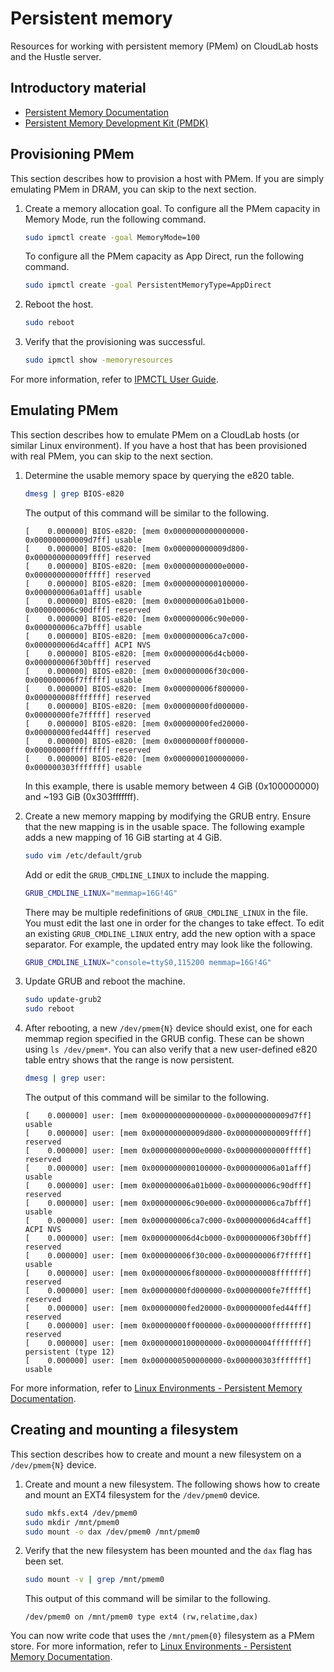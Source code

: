 # Persistent memory

Resources for working with persistent memory (PMem) on CloudLab hosts and the Hustle server.

## Introductory material

* [Persistent Memory Documentation](https://docs.pmem.io/persistent-memory)
* [Persistent Memory Development Kit (PMDK)](https://pmem.io/pmdk/)

## Provisioning PMem

This section describes how to provision a host with PMem. If you are simply emulating PMem in DRAM, you can skip to the next section.

1. Create a memory allocation goal. To configure all the PMem capacity in Memory Mode, run the following command.

    ```bash
    sudo ipmctl create -goal MemoryMode=100
    ```
    To configure all the PMem capacity as App Direct, run the following command.
    ```bash
    sudo ipmctl create -goal PersistentMemoryType=AppDirect
    ```
2. Reboot the host.

    ```bash
    sudo reboot
    ```
3. Verify that the provisioning was successful.

    ```bash
    sudo ipmctl show -memoryresources
    ```

For more information, refer to [IPMCTL User Guide](https://docs.pmem.io/ipmctl-user-guide/).

## Emulating PMem

This section describes how to emulate PMem on a CloudLab hosts (or similar Linux environment). If you have a host that has been provisioned with real PMem, you can skip to the next section.

1. Determine the usable memory space by querying the e820 table.

    ```bash
    dmesg | grep BIOS-e820
    ```
    The output of this command will be similar to the following.
    ```
    [    0.000000] BIOS-e820: [mem 0x0000000000000000-0x000000000009d7ff] usable
    [    0.000000] BIOS-e820: [mem 0x000000000009d800-0x000000000009ffff] reserved
    [    0.000000] BIOS-e820: [mem 0x00000000000e0000-0x00000000000fffff] reserved
    [    0.000000] BIOS-e820: [mem 0x0000000000100000-0x000000006a01afff] usable
    [    0.000000] BIOS-e820: [mem 0x000000006a01b000-0x000000006c90dfff] reserved
    [    0.000000] BIOS-e820: [mem 0x000000006c90e000-0x000000006ca7bfff] usable
    [    0.000000] BIOS-e820: [mem 0x000000006ca7c000-0x000000006d4cafff] ACPI NVS
    [    0.000000] BIOS-e820: [mem 0x000000006d4cb000-0x000000006f30bfff] reserved
    [    0.000000] BIOS-e820: [mem 0x000000006f30c000-0x000000006f7fffff] usable
    [    0.000000] BIOS-e820: [mem 0x000000006f800000-0x000000008fffffff] reserved
    [    0.000000] BIOS-e820: [mem 0x00000000fd000000-0x00000000fe7fffff] reserved
    [    0.000000] BIOS-e820: [mem 0x00000000fed20000-0x00000000fed44fff] reserved
    [    0.000000] BIOS-e820: [mem 0x00000000ff000000-0x00000000ffffffff] reserved
    [    0.000000] BIOS-e820: [mem 0x0000000100000000-0x000000303fffffff] usable
    ```
    In this example, there is usable memory between 4 GiB (0x100000000) and ~193 GiB (0x303fffffff).
2. Create a new memory mapping by modifying the GRUB entry. Ensure that the new mapping is in the usable space. The following example adds a new mapping of 16 GiB starting at 4 GiB.
    
    ```bash
    sudo vim /etc/default/grub
    ```
    Add or edit the `GRUB_CMDLINE_LINUX` to include the mapping.
    ```bash
    GRUB_CMDLINE_LINUX="memmap=16G!4G"
    ```
    There may be multiple redefinitions of `GRUB_CMDLINE_LINUX` in the file. You must edit the last one in order for the changes to take effect. To edit an existing `GRUB_CMDLINE_LINUX` entry, add the new option with a space separator. For example, the updated entry may look like the following.
    ```bash
    GRUB_CMDLINE_LINUX="console=ttyS0,115200 memmap=16G!4G"
    ```
3. Update GRUB and reboot the machine.

    ```bash
    sudo update-grub2
    sudo reboot
    ```
4. After rebooting, a new `/dev/pmem{N}` device should exist, one for each memmap region specified in the GRUB config. These can be shown using `ls /dev/pmem*`. You can also verify that a new user-defined e820 table entry shows that the range is now persistent.
    ```bash
    dmesg | grep user:
    ```
    The output of this command will be similar to the following.
    ```
    [    0.000000] user: [mem 0x0000000000000000-0x000000000009d7ff] usable
    [    0.000000] user: [mem 0x000000000009d800-0x000000000009ffff] reserved
    [    0.000000] user: [mem 0x00000000000e0000-0x00000000000fffff] reserved
    [    0.000000] user: [mem 0x0000000000100000-0x000000006a01afff] usable
    [    0.000000] user: [mem 0x000000006a01b000-0x000000006c90dfff] reserved
    [    0.000000] user: [mem 0x000000006c90e000-0x000000006ca7bfff] usable
    [    0.000000] user: [mem 0x000000006ca7c000-0x000000006d4cafff] ACPI NVS
    [    0.000000] user: [mem 0x000000006d4cb000-0x000000006f30bfff] reserved
    [    0.000000] user: [mem 0x000000006f30c000-0x000000006f7fffff] usable
    [    0.000000] user: [mem 0x000000006f800000-0x000000008fffffff] reserved
    [    0.000000] user: [mem 0x00000000fd000000-0x00000000fe7fffff] reserved
    [    0.000000] user: [mem 0x00000000fed20000-0x00000000fed44fff] reserved
    [    0.000000] user: [mem 0x00000000ff000000-0x00000000ffffffff] reserved
    [    0.000000] user: [mem 0x0000000100000000-0x00000004ffffffff] persistent (type 12)
    [    0.000000] user: [mem 0x0000000500000000-0x000000303fffffff] usable
    ```

For more information, refer to [Linux Environments - Persistent Memory Documentation](https://docs.pmem.io/persistent-memory/getting-started-guide/creating-development-environments/linux-environments).

## Creating and mounting a filesystem

This section describes how to create and mount a new filesystem on a `/dev/pmem{N}` device.

1. Create and mount a new filesystem. The following shows how to create and mount an EXT4 filesystem for the `/dev/pmem0` device.

    ```bash
    sudo mkfs.ext4 /dev/pmem0
    sudo mkdir /mnt/pmem0
    sudo mount -o dax /dev/pmem0 /mnt/pmem0
    ```
2. Verify that the new filesystem has been mounted and the `dax` flag has been set.

     ```bash
     sudo mount -v | grep /mnt/pmem0
     ```
     This output of this command will be similar to the following.
     ```
     /dev/pmem0 on /mnt/pmem0 type ext4 (rw,relatime,dax)
     ```
You can now write code that uses the `/mnt/pmem{0}` filesystem as a PMem store. For more information, refer to [Linux Environments - Persistent Memory Documentation](https://docs.pmem.io/persistent-memory/getting-started-guide/creating-development-environments/linux-environments).

